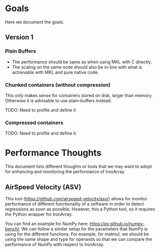 # Goals

Here we document the goals.

## Version 1

### Plain Buffers

* The performance should be same as when using MKL with C directly.
* The scaling on the same node should also be in-line with what is achievable with MKL and pure native code.

### Chunked containers (without compression)

This only makes sense for containers stored on disk, larger than memory. Otherwise it is advisable to use plain-buffers instead.

TODO: Need to profile and define it

### Compressed containers

TODO: Need to profile and define it

# Performance Thoughts

This document lists different thoughts or tools that we may want to adopt for enhancing and monitoring the performance of IronArray.

## AirSpeed Velocity (ASV)

This tool (https://github.com/airspeed-velocity/asv/) allows for monitor performance of different functionality of a software in order to detect regressions as soon as possible.  However, this a Python tool, so it requires the Python wrapper for IronArray.

You can find an example for NumPy here: https://pv.github.io/numpy-bench/. We can follow a similar setup for the parameters that NumPy is using for the different functions.  For example, for matmul, we should be using the same shape and type for operands so that we can compare the performance of NumPy with respect to IronArray.
